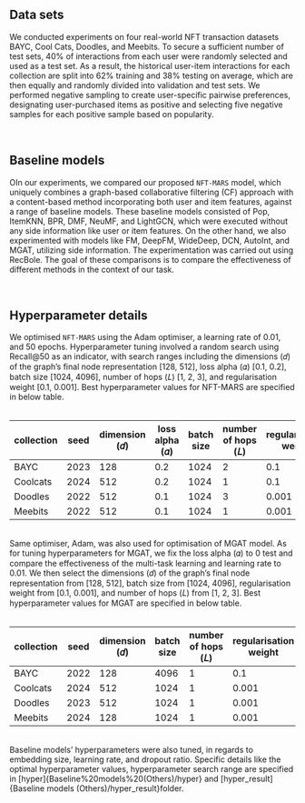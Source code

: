 ## Data sets 
We conducted experiments on four real-world NFT transaction datasets BAYC, Cool Cats, Doodles, and Meebits. To secure a sufficient number of test sets, 40\% of interactions from each user were randomly selected and used as a test set. As a result, the historical user-item interactions for each collection are split into 62\% training and 38\% testing on average, which are then equally and randomly divided into validation and test sets. 
We performed negative sampling to create user-specific pairwise preferences, designating user-purchased items as positive and selecting five negative samples for each positive sample based on popularity.<br>

<br>

## Baseline models
OIn our experiments, we compared our proposed `NFT-MARS` model, which uniquely combines a graph-based collaborative filtering (CF) approach with a content-based method incorporating both user and item features, against a range of baseline models. These baseline models consisted of Pop, ItemKNN, BPR, DMF, NeuMF, and LightGCN, which were executed without any side information like user or item features. On the other hand, we also experimented with models like FM, DeepFM, WideDeep, DCN, AutoInt, and MGAT, utilizing side information. The experimentation was carried out using RecBole. The goal of these comparisons is to compare the effectiveness of different methods in the context of our task.<br>

<br>

## Hyperparameter details
We optimised `NFT-MARS` using the Adam optimiser, a learning rate of 0.01, and 50 epochs.
Hyperparameter tuning involved a random search using Recall@50 as an indicator, with search ranges including the
dimensions (𝑑) of the graph’s final node representation [128, 512], loss alpha (𝛼) [0.1, 0.2], batch size [1024, 4096],
number of hops (𝐿) [1, 2, 3], and regularisation weight [0.1, 0.001]. Best hyperparameter values for NFT-MARS are specified in below table.<br>
<br>

| collection | seed | dimension (𝑑) | loss alpha (𝛼) | batch size | number of hops (𝐿) | regularisation weight
|-------|------|------|-------------|-------------|-------------|-------------|
| BAYC  | 2023 | 128 | 0.2 | 1024 | 2 | 0.1 |
| Coolcats | 2024 | 512 | 0.2 | 1024 | 1 | 0.1 |
| Doodles | 2022 | 512 | 0.1 | 1024 | 3 | 0.001 |
| Meebits | 2022 | 512 | 0.1 | 1024 | 1 | 0.001 |

<br>
Same optimiser, Adam, was also used for optimisation of MGAT model. As for tuning hyperparameters for MGAT, we fix the loss alpha (𝛼) to 0 test and compare the effectiveness of the multi-task learning and learning rate to 0.01. We then select the dimensions (𝑑) of the graph’s final node representation from [128, 512], batch size from [1024, 4096], regularisation weight from [0.1, 0.001], and number of hops (𝐿) from [1, 2, 3]. Best hyperparameter values for MGAT are specified in below table.<br>
<br>

| collection | seed | dimension (𝑑) | batch size | number of hops (𝐿) | regularisation weight |
|-------|------|------|-------------|-------------|-------------|
| BAYC  | 2022 | 128 | 4096 | 1 | 0.1 |
| Coolcats | 2024 | 512 | 1024 | 1 | 0.001 |
| Doodles | 2023 | 512 | 1024 | 1 | 0.001 |
| Meebits | 2024 | 128 | 1024 | 1 | 0.001 |

<br>
Baseline models’ hyperparameters were also tuned, in regards to embedding size, learning rate, and dropout ratio. Specific details like the optimal hyperparameter values, hyperparameter search range are specified in [hyper]{Baseline%20models%20(Others)/hyper} and [hyper_result]{Baseline models (Others)/hyper_result}folder.

